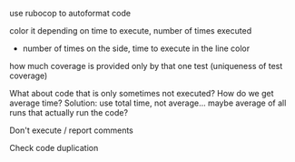 use rubocop to autoformat code

color it depending on time to execute, number of times executed
 - number of times on the side, time to execute in the line color

how much coverage is provided only by that one test (uniqueness of test coverage)

What about code that is only sometimes not executed? How do we get average time? Solution: use total time, not average... maybe average of all runs that actually run the code?

Don't execute / report comments

Check code duplication
